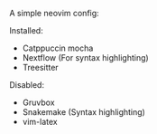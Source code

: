 A simple neovim config:

Installed: 
- Catppuccin mocha
- Nextflow (For syntax highlighting)
- Treesitter

Disabled: 
- Gruvbox
- Snakemake (Syntax highlighting)
- vim-latex
